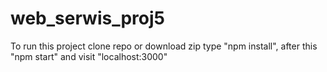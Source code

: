 # web_serwis_proj5
To run this project clone repo or download zip
type "npm install", after this "npm start" and visit "localhost:3000"
